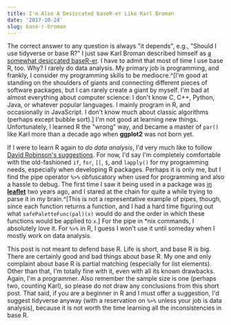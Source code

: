 ```yaml
---
title: I'm Also A Desiccated baseR-er Like Karl Broman
date: '2017-10-24'
slug: base-r-broman
---
```


The correct answer to any question is always "it depends", e.g., "Should I use tidyverse or base R?" I just saw Karl Broman described himself as [a somewhat desiccated baseR-er](https://tw.com/kwbroman/status/922545181634768897). I have to admit that most of time I use base R, too. Why? I rarely do data analysis. My primary job is programming, and frankly, I consider my programming skills to be mediocre.^[I'm good at standing on the shoulders of giants and connecting different pieces of software packages, but I can rarely create a giant by myself. I'm bad at almost everything about computer science: I don't know C, C++, Python, Java, or whatever popular languages. I mainly program in R, and occasionally in JavaScript. I don't know much about classic algorithms (perhaps except bubble sort).] I'm not good at learning new things. Unfortunately, I learned R the "wrong" way, and became a master of `par()` like Karl more than a decade ago when **ggplot2** was not born yet.

If I were to learn R again to _do data analysis_, I'd very much like to follow [David Robinson's suggestions](http://varianceexplained.org/r/teach-tidyverse/). For now, I'd say I'm completely comfortable with the old-fashioned `if`, `for`, `[[`, `$`, and `lapply()` for my programming needs, especially when developing R packages. Perhaps it is only me, but I find the pipe operator `%>%` obfuscatory when used for programming and also a hassle to debug. The first time I saw it being used in a package was [in **leaflet**](https://github.com/rstudio/leaflet/blob/d489e2c/R/colors.R#L279-L285) two years ago, and I stared at the chain for quite a while trying to parse it in my brain.^[This is not a representative example of pipes, though, since each function returns a function, and I had a hard time figuring out what `safePaletteFunc(pal)(x)` would do and the order in which these functions would be applied to `x`.] For the pipe in *nix commands, I absolutely love it. For `%>%` in R, I guess I won't use it until someday when I mostly work on data analysis.

This post is not meant to defend base R. Life is short, and base R is big. There are certainly good and bad things about base R. My one and only complaint about base R is partial matching (especially for list elements). Other than that, I'm totally fine with it, even with all its known drawbacks. Again, I'm a programmer. Also remember the sample size is one (perhaps two, counting Karl), so please do not draw any conclusions from this short post. That said, if you are a beginner in R and I must offer a suggestion, I'd suggest tidyverse anyway (with a reservation on `%>%` unless your job is data analysis), because it is not worth the time learning all the inconsistencies in base R.
